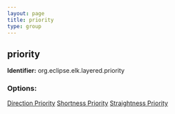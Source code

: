 ```yaml
---
layout: page
title: priority
type: group
---
```

## priority
**Identifier:** org.eclipse.elk.layered.priority
### Options:
[Direction Priority](org-eclipse-elk-layered-priority-direction)
[Shortness Priority](org-eclipse-elk-layered-priority-shortness)
[Straightness Priority](org-eclipse-elk-layered-priority-straightness)
